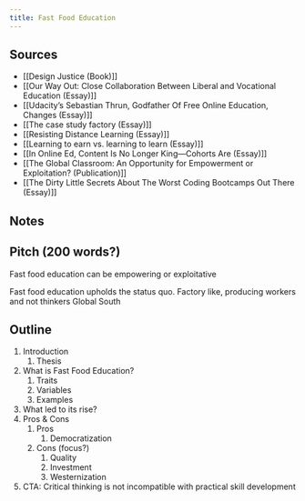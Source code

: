 ```yaml
---
title: Fast Food Education
---
```

## Sources
- [[Design Justice (Book)]]
- [[Our Way Out: Close Collaboration Between Liberal and Vocational Education (Essay)]]
- [[Udacity’s Sebastian Thrun, Godfather Of Free Online Education, Changes (Essay)]]
- [[The case study factory (Essay)]]
- [[Resisting Distance Learning (Essay)]]
- [[Learning to earn vs. learning to learn (Essay)]]
- [[In Online Ed, Content Is No Longer King—Cohorts Are (Essay)]]
- [[The Global Classroom: An Opportunity for Empowerment or Exploitation? (Publication)]]
- [[The Dirty Little Secrets About The Worst Coding Bootcamps Out There (Essay)]]

## Notes


## Pitch (200 words?)

Fast food education can be empowering or exploitative

Fast food education upholds the status quo.
Factory like, producing workers and not thinkers
Global South

## Outline
1. Introduction
	1. Thesis
2. What is Fast Food Education?
	1. Traits
	2. Variables
	3. Examples
3. What led to its rise?
4. Pros & Cons
	1. Pros
		1. Democratization
	2. Cons (focus?)
		1. Quality
		2. Investment
		3. Westernization
5. CTA: Critical thinking is not incompatible with practical skill development

